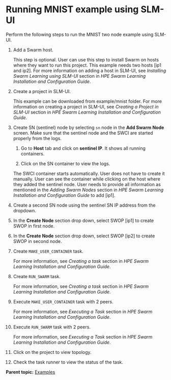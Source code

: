 # Running MNIST example using SLM-UI

Perform the following steps to run the MNIST two node example using SLM-UI.

1.  Add a Swarm host.

    This step is optional. User can use this step to install Swarm on hosts where they want to run this project. This example needs two hosts \[ip1 and ip2\]. For more information on adding a host in SLM-UI, see *Installing Swarm Learning using SLM-UI* section in *HPE Swarm Learning Installation and Configuration Guide*.

2.  Create a project in SLM-UI.

    This example can be downloaded from example/mnist folder. For more information on creating a project in SLM-UI, see *Creating a Project in SLM-UI* section in *HPE Swarm Learning Installation and Configuration Guide*.

3.  Create SN \(sentinel\) node by selecting `sn` node in the **Add Swarm Node** screen. Make sure that the sentinel node and the SWCI are started properly from the logs.

    1.  Go to **Host** tab and click on **sentinel IP**. It shows all running containers.

    2.  Click on the SN container to view the logs.

    The SWCI container starts automatically. User does not have to create it manually. User can see the container while clicking on the host where they added the sentinel node. User needs to provide all information as mentioned in the *Adding Swarm Nodes* section in *HPE Swarm Learning Installation and Configuration Guide* to add \[ip1\].

4.  Create a second SN node using the sentinel SN IP address from the dropdown.

5.  In the **Create Node** section drop down, select SWOP \[ip1\] to create SWOP in first node.

6.  In the **Create Node** section drop down, select SWOP \[ip2\] to create SWOP in second node.

7.  Create `MAKE_USER_CONTAINER` task.

    For more information, see *Creating a task* section in *HPE Swarm Learning Installation and Configuration Guide*.

8.  Create `RUN_SWARM` task.

    For more information, see *Creating a task* section in *HPE Swarm Learning Installation and Configuration Guide*.

9.  Execute `MAKE_USER_CONTAINER` task with 2 peers.

    For more information, see *Executing a Task* section in *HPE Swarm Learning Installation and Configuration Guide*.

10. Execute `RUN_SWARM` task with 2 peers.

    For more information, see *Executing a Task* section in *HPE Swarm Learning Installation and Configuration Guide*.

11. Click on the project to view topology.

12. Check the task runner to view the status of the task.


**Parent topic:** [Examples](/examples/README.md)

